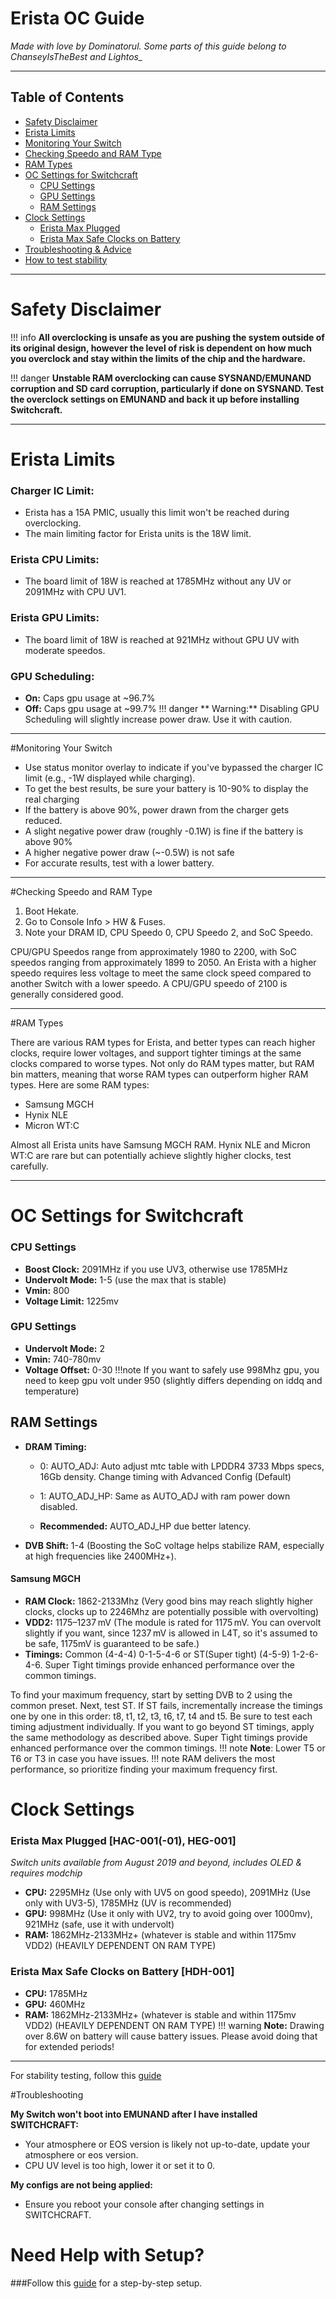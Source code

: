 # Erista OC Guide

*Made with love by Dominatorul. Some parts of this guide belong to ChanseyIsTheBest and Lightos_*

---

## Table of Contents
- [Safety Disclaimer](#safety-disclaimer)
- [Erista Limits](#erista-limits)
- [Monitoring Your Switch](#monitoring-your-switch)
- [Checking Speedo and RAM Type](#checking-speedo-and-ram-type)
- [RAM Types](#ram-types)
- [OC Settings for Switchcraft](#oc-settings-for-switchcraft)
   - [CPU Settings](#cpu-settings)
   - [GPU Settings](#gpu-settings)
   - [RAM Settings](#ram-settings)
- [Clock Settings](#clock-settings)
   - [Erista Max Plugged](#erista-max-plugged-hac-001-01-heg-001)
   - [Erista Max Safe Clocks on Battery](#erista-max-safe-clocks-on-battery-hdh-001)
- [Troubleshooting & Advice](#troubleshooting)
- [How to test stability](https://rentry.co/howtoteststability)
---

# Safety Disclaimer
!!! info **All overclocking is unsafe as you are pushing the system outside of its original design, however the level of risk is dependent on how much you overclock and stay within the limits of the chip and the hardware.**

!!! danger **Unstable RAM overclocking can cause SYSNAND/EMUNAND corruption and SD card corruption, particularly if done on SYSNAND. Test the overclock settings on EMUNAND and back it up before installing Switchcraft.**

---

# Erista Limits

### Charger IC Limit:
- Erista has a 15A PMIC, usually this limit won't be reached during overclocking.
- The main limiting factor for Erista units is the 18W limit.

### Erista CPU Limits:
- The board limit of 18W is reached at 1785MHz without any UV or 2091MHz with CPU UV1.

### Erista GPU Limits:
- The board limit of 18W is reached at 921MHz without GPU UV with moderate speedos.

### GPU Scheduling:
- **On:** Caps gpu usage at ~96.7%
- **Off:** Caps gpu usage at  ~99.7%
!!! danger  ** Warning:** Disabling GPU Scheduling will slightly increase power draw. Use it with caution.

---

#Monitoring Your Switch
- Use status monitor overlay to indicate if you've bypassed the charger IC limit (e.g., -1W displayed while charging).
- To get the best results, be sure your battery is 10-90% to display the real charging
- If the battery is above 90%, power drawn from the charger gets reduced.
- A slight negative power draw (roughly -0.1W) is fine if the battery is above 90%
- A higher negative power draw (~-0.5W) is not safe
- For accurate results, test with a lower battery.

---

#Checking Speedo and RAM Type

1. Boot Hekate.
2. Go to Console Info > HW & Fuses.
3. Note your DRAM ID, CPU Speedo 0, CPU Speedo 2, and SoC Speedo.

CPU/GPU Speedos range from approximately 1980 to 2200, with SoC speedos ranging from approximately 1899 to 2050. An Erista with a higher speedo requires less voltage to meet the same clock speed compared to another Switch with a lower speedo. A CPU/GPU speedo of 2100 is generally considered good.

---

#RAM Types

There are various RAM types for Erista, and better types can reach higher clocks, require lower voltages, and support tighter timings at the same clocks compared to worse types. Not only do RAM types matter, but RAM bin matters, meaning that worse RAM types can outperform higher RAM types. Here are some RAM types:

- Samsung MGCH
- Hynix NLE
- Micron WT:C

Almost all Erista units have Samsung MGCH RAM. Hynix NLE and Micron WT:C are rare but can potentially achieve slightly higher clocks, test carefully.

---

# OC Settings for Switchcraft

### CPU Settings
- **Boost Clock:** 2091MHz if you use UV3, otherwise use 1785MHz
- **Undervolt Mode:** 1-5 (use the max that is stable)
- **Vmin:** 800
- **Voltage Limit:** 1225mv

### GPU Settings
- **Undervolt Mode:** 2
- **Vmin:** 740-780mv
- **Voltage Offset:** 0-30
!!!note If you want to safely use 998Mhz gpu, you need to keep gpu volt under 950 (slightly differs depending on iddq and temperature)
## RAM Settings
- **DRAM Timing:**
  - 0: AUTO_ADJ: Auto adjust mtc table with LPDDR4 3733 Mbps specs, 16Gb density. Change timing with Advanced Config (Default)
  - 1: AUTO_ADJ_HP: Same as AUTO_ADJ with ram power down disabled.

  - **Recommended:** AUTO_ADJ_HP due better latency.

- **DVB Shift:** 1-4 (Boosting the SoC voltage helps stabilize RAM, especially at high frequencies like 2400MHz+).
#### Samsung MGCH
- **RAM Clock:** 1862-2133Mhz (Very good bins may reach slightly higher clocks, clocks up to 2246Mhz are potentially possible with overvolting)
- **VDD2:** 1175–1237 mV (The module is rated for 1175 mV. You can overvolt slightly if you want, since 1237 mV is allowed in L4T, so it's assumed to be safe, 1175mV is guaranteed to be safe.)
- **Timings:** Common (4-4-4) 0-1-5-4-6 or ST(Super tight) (4-5-9) 1-2-6-4-6. Super Tight timings provide enhanced performance over the common timings.

To find your maximum frequency, start by setting DVB to 2 using the common preset. Next, test ST. If ST fails, incrementally increase the timings one by one in this order: t8, t1, t2, t3, t6, t7, t4 and t5. Be sure to test each timing adjustment individually. If you want to go beyond ST timings, apply the same methodology as described above.
Super Tight timings provide enhanced performance over the common timings.
!!! note **Note**: Lower T5 or T6 or T3 in case you have issues.
!!! note RAM delivers the most performance, so prioritize finding your maximum frequency first.


# Clock Settings

### Erista Max Plugged [HAC-001(-01), HEG-001]
*Switch units available from August 2019 and beyond, includes OLED & requires modchip*
- **CPU:** 2295MHz (Use only with UV5 on good speedo), 2091MHz (Use only with UV3-5), 1785MHz (UV is recommended)
- **GPU:** 998MHz (Use it only with UV2, try to avoid going over 1000mv), 921MHz (safe, use it with undervolt)
- **RAM:** 1862MHz-2133MHz+ (whatever is stable and within 1175mv VDD2) (HEAVILY DEPENDENT ON RAM TYPE)

### Erista Max Safe Clocks on Battery [HDH-001]
- **CPU:** 1785MHz
- **GPU:** 460MHz
- **RAM:** 1862MHz-2133MHz+ (whatever is stable and within 1175mv VDD2) (HEAVILY DEPENDENT ON RAM TYPE)
!!! warning **Note:** Drawing over 8.6W on battery will cause battery issues. Please avoid doing that for extended periods!

---

For stability testing, follow this [guide](https://rentry.co/howtoteststability/)

#Troubleshooting

**My Switch won't boot into EMUNAND after I have installed SWITCHCRAFT:**
- Your atmosphere or EOS version is likely not up-to-date, update your atmosphere or eos version.
- CPU UV level is too high, lower it or set it to 0.

**My configs are not being applied:**
- Ensure you reboot your console after changing settings in SWITCHCRAFT.

# Need Help with Setup?

###Follow this [guide](https://rentry.co/howtoget60fps) for a step-by-step setup.
